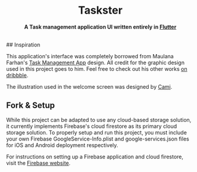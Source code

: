<div align="center">
  
# Taskster

**A Task management application UI written entirely in [Flutter](https://flutter.dev/)**

</br>



</div>
## Inspiration

This application's interface was completely borrowed from Maulana Farhan's [Task Management App](https://dribbble.com/shots/15718338-Task-Management-App-Project-Management) design. All credit for the graphic design used in this project goes to him. Feel free to check out his other works [on dribbble](https://dribbble.com/maulanafaa).

The illustration used in the welcome screen was designed by [Cami](https://dribbble.com/camidobrin).

## Fork & Setup

While this project can be adapted to use any cloud-based storage solution, it currently implements Firebase's cloud firestore as its primary cloud storage solution. To properly setup and run this project, you must include your own Firebase GoogleService-Info.plist and google-services.json files for iOS and Android deployment respectively.

For instructions on setting up a Firebase application and cloud firestore, visit the [Firebase website](firebase.google.com).
